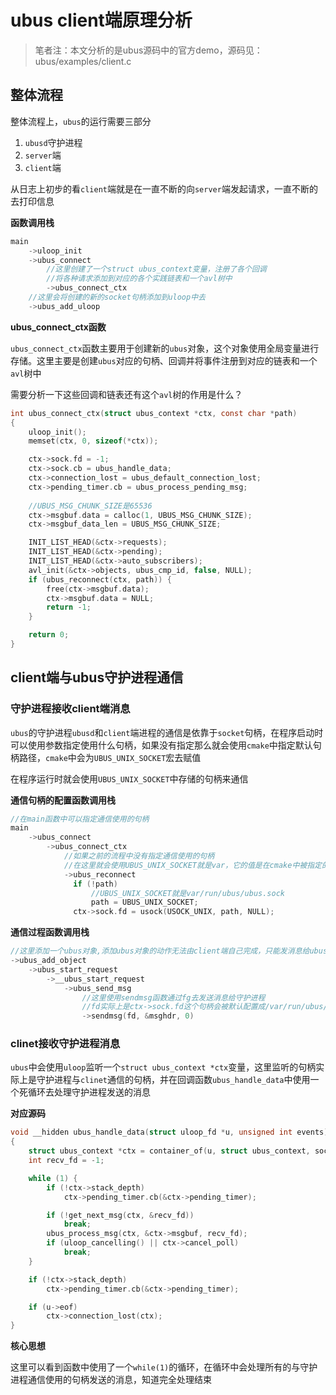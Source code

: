 # ubus client端原理分析

> 笔者注：本文分析的是ubus源码中的官方demo，源码见：ubus/examples/client.c



## 整体流程

整体流程上，`ubus`的运行需要三部分

1. `ubusd`守护进程
2. `server`端
3. `client`端

从日志上初步的看`client`端就是在一直不断的向`server`端发起请求，一直不断的去打印信息



**函数调用栈**

```c
main
    ->uloop_init
    ->ubus_connect
    	//这里创建了一个struct ubus_context变量，注册了各个回调
    	//将各种请求添加到对应的各个实践链表和一个avl树中
        ->ubus_connect_ctx
    //这里会将创建的新的socket句柄添加到uloop中去
    ->ubus_add_uloop
```



**ubus_connect_ctx函数**

`ubus_connect_ctx`函数主要用于创建新的`ubus`对象，这个对象使用全局变量进行存储。这里主要是创建`ubus`对应的句柄、回调并将事件注册到对应的链表和一个`avl`树中

需要分析一下这些回调和链表还有这个`avl`树的作用是什么？

```c
int ubus_connect_ctx(struct ubus_context *ctx, const char *path)
{
	uloop_init();
	memset(ctx, 0, sizeof(*ctx));

	ctx->sock.fd = -1;
	ctx->sock.cb = ubus_handle_data;
	ctx->connection_lost = ubus_default_connection_lost;
	ctx->pending_timer.cb = ubus_process_pending_msg;
	
    //UBUS_MSG_CHUNK_SIZE是65536
	ctx->msgbuf.data = calloc(1, UBUS_MSG_CHUNK_SIZE);
	ctx->msgbuf_data_len = UBUS_MSG_CHUNK_SIZE;

	INIT_LIST_HEAD(&ctx->requests);
	INIT_LIST_HEAD(&ctx->pending);
	INIT_LIST_HEAD(&ctx->auto_subscribers);
	avl_init(&ctx->objects, ubus_cmp_id, false, NULL);
	if (ubus_reconnect(ctx, path)) {
		free(ctx->msgbuf.data);
		ctx->msgbuf.data = NULL;
		return -1;
	}

	return 0;
}
```



## client端与ubus守护进程通信

### 守护进程接收client端消息

`ubus`的守护进程`ubusd`和`client`端进程的通信是依靠于`socket`句柄，在程序启动时可以使用参数指定使用什么句柄，如果没有指定那么就会使用`cmake`中指定默认句柄路径，`cmake`中会为`UBUS_UNIX_SOCKET`宏去赋值

在程序运行时就会使用`UBUS_UNIX_SOCKET`中存储的句柄来通信

**通信句柄的配置函数调用栈**

```c
//在main函数中可以指定通信使用的句柄
main
    ->ubus_connect
        ->ubus_connect_ctx
    		//如果之前的流程中没有指定通信使用的句柄
    		//在这里就会使用UBUS_UNIX_SOCKET就是var，它的值是在cmake中被指定的
            ->ubus_reconnect
              if (!path)
                  //UBUS_UNIX_SOCKET就是var/run/ubus/ubus.sock
                  path = UBUS_UNIX_SOCKET;
              ctx->sock.fd = usock(USOCK_UNIX, path, NULL);
```



**通信过程函数调用栈**

```c
//这里添加一个ubus对象,添加ubus对象的动作无法由client端自己完成，只能发消息给ubusd守护进程
->ubus_add_object
    ->ubus_start_request
        ->__ubus_start_request
            ->ubus_send_msg
    			//这里使用sendmsg函数通过fg去发送消息给守护进程
    			//fd实际上是ctx->sock.fd这个句柄会被默认配置成/var/run/ubus/ubus.sock
    			->sendmsg(fd, &msghdr, 0)
```



### clinet接收守护进程消息

`ubus`中会使用`uloop`监听一个`struct ubus_context *ctx`变量，这里监听的句柄实际上是守护进程与`clinet`通信的句柄，并在回调函数`ubus_handle_data`中使用一个死循环去处理守护进程发送的消息

**对应源码**

```c
void __hidden ubus_handle_data(struct uloop_fd *u, unsigned int events)
{
	struct ubus_context *ctx = container_of(u, struct ubus_context, sock);
	int recv_fd = -1;

	while (1) {
		if (!ctx->stack_depth)
			ctx->pending_timer.cb(&ctx->pending_timer);

		if (!get_next_msg(ctx, &recv_fd))
			break;
		ubus_process_msg(ctx, &ctx->msgbuf, recv_fd);
		if (uloop_cancelling() || ctx->cancel_poll)
			break;
	}

	if (!ctx->stack_depth)
		ctx->pending_timer.cb(&ctx->pending_timer);

	if (u->eof)
		ctx->connection_lost(ctx);
}
```

**核心思想**

这里可以看到函数中使用了一个`while(1)`的循环，在循环中会处理所有的与守护进程通信使用的句柄发送的消息，知道完全处理结束